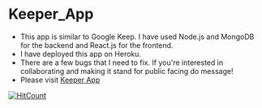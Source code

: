 # Keeper_App

- This app is similar to Google Keep. I have used Node.js and MongoDB for the backend and React.js for the frontend.
- I have deployed this app on Heroku.
- There are a few bugs that I need to fix. If you're interested in collaborating and making it stand for public facing do message!
- Please visit <a href="https://vast-island-80685.herokuapp.com/"> Keeper App </a>

[![HitCount](http://hits.dwyl.com/sahiljoshi515/Keeper_App.svg)](http://hits.dwyl.com/sahiljoshi515/Keeper_App)
